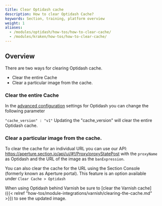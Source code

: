```yaml
---
title: Clear Optidash cache
description: How to clear Optidash Cache?
keywords: Section, training, platform overview
weight: 1
aliases:
  - /modules/optidash/how-tos/how-to-clear-cache/
  - /modules/kraken/how-tos/how-to-clear-cache/
---
```



## Overview

There are two ways for clearing Optidash cache.

- Clear the entire Cache
- Clear a particular image from the cache.

### Clear the entire Cache

In the [advanced configuration](/docs/modules/optidash/how-tos/optidash-advanced-config/) settings for Optidash you can change the following parameter

`"cache_version" : "v1"`
Updating the "cache_version" will clear the entire Optidash cache.

### Clear a particular image from the cache.

To clear the cache for an individual URL you can use our API: https://aperture.section.io/api/ui/#!/Proxy/proxyStatePost with the `proxyName` as Optidash and the URL of the image as the `banExpression`.

You can also clear the cache for the URL using the Section Console (formerly known as Aperture portal). This feature is an option available under `Clear Cache > Optidash`

When using Optidash behind Varnish be sure to [clear the Varnish cache]({{< relref "how-tos/module-integrations/varnish/clearing-the-cache.md" >}})  to see the updated image.

